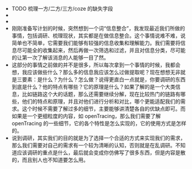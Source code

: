 - TODO 梳理一方/二方/三方/coze 的缺失字段
-
-
- 刚刚准备写计划的时候，突然想到一个词“信息整合”，我发现最近我们所做的事情，包括调研、梳理现状，其实都是在做信息整合。这个事情说难不难，说简单也不简单，它需要我们能够有较强的信息收集和理解能力。我们需要将信息尽可能全的收集起来，然后再做一次筛选和过滤，并且对信息分类，尽可能的让第一次了解该消息的人能够一目了然。
- 这部分的事情之前做的并不是很多，所以每次拿到一个事情的时候，我都会想，我应该做些什么？那么多的信息我应该怎么过做提取呢？现在想想无非就是三要素：是什么？为什么？怎么做？说得更直白一点就是，你要调研的东西到底是什么？他的特点有哪些？它的原理是什么？如果了解的是一个大类信息，比如链路这个大的话题，那么还需要继续分解，现在比较热门的链路有哪些，他们的特点和原理，并且对他们进行分析和对比，哪个更能适配我们的需求。这个时候不需要了解过多的细节，主要能够讲清楚各自的优缺点即可。而如果是一个更细粒度的内容，如 openTracing，那么我们需要了解 openTracing 的一些细节，它的各个特性是怎么实现的，它的使用方式是怎样的。
- 说到调研，其实我们的目的就是为了选择一个合适的方式来实现我们的需求，那么我们需要对自己的需求有一个较为清晰的认知，否则就是在乱调研。不知道应该调研的重点是什么，最后就会变成你仿佛写了很多东西，但是内容是散的，而且别人也不知道要怎么用。